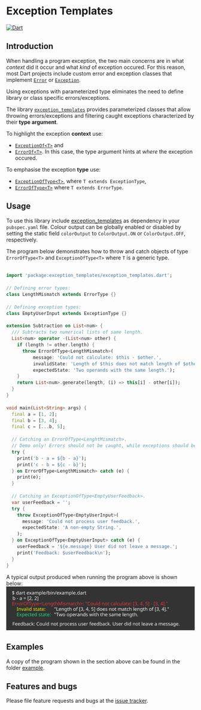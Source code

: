 # Exception Templates

[![Dart](https://github.com/simphotonics/exception_templates/actions/workflows/dart.yml/badge.svg)](https://github.com/simphotonics/exception_templates/actions/workflows/dart.yml)


## Introduction
When handling a program exception, the two main concerns are in what *context*
did it occur and what *kind* of exception occured.
For this reason, most Dart projects include custom error and exception classes that
implement [`Error`][Error] or [`Exception`][Exception].

Using exceptions with parameterized type eliminates the
need to define library or class specific errors/exceptions.


The library [`exception_templates`][exception_templates] provides
parameterized classes that allow throwing errors/exceptions and filtering caught exceptions characterized
by their **type argument**.


To highlight the exception **context** use:
* [`ExceptionOf<T>`][ExceptionOf<T>] and
* [`ErrorOf<T>`][ErrorOf<T>]. In this case, the type argument hints at *where* the exception occured.

To emphasise the exception **type** use:
* [`ExceptionOfType<T>`][ExceptionOfType<T>], where `T extends ExceptionType`,
* [`ErrorOfType<T>`][ErrorOfType<T>] where `T extends ErrorType`.


## Usage

To use this library include [exception_templates] as dependency in your `pubspec.yaml` file.
Colour output can be globally enabled or disabled by setting the static field `colorOutput`
to `ColorOutput.ON` or `ColorOutput.OFF`, respectively.

The program below demonstrates how
to throw and catch objects of type `ErrorOfType<T>` and `ExceptionOfType<T>` where `T` is a generic type.

```Dart

import 'package:exception_templates/exception_templates.dart';

// Defining error types:
class LengthMismatch extends ErrorType {}

// Defining exception types:
class EmptyUserInput extends ExceptionType {}

extension Subtraction on List<num> {
  /// Subtracts two numerical lists of same length.
  List<num> operator -(List<num> other) {
    if (length != other.length) {
      throw ErrorOfType<LengthMismatch>(
          message: 'Could not calculate: $this - $other.',
          invalidState: 'Length of $this does not match length of $other.',
          expectedState: 'Two operands with the same length.');
    }
    return List<num>.generate(length, (i) => this[i] - other[i]);
  }
}

void main(List<String> args) {
  final a = [1, 2];
  final b = [3, 4];
  final c = [...b, 5];

  // Catching an ErrorOfType<LenghtMismatch>.
  // Demo only! Errors should not be caught, while exceptions should be caught.
  try {
    print('b - a = ${b - a}');
    print('c - b = ${c - b}');
  } on ErrorOfType<LengthMismatch> catch (e) {
    print(e);
  }

  // Catching an ExceptionOfType<EmptyUserFeedback>.
  var userFeedback = '';
  try {
    throw ExceptionOfType<EmptyUserInput>(
      message: 'Could not process user feedback.',
      expectedState: 'A non-empty String.',
    );
  } on ExceptionOfType<EmptyUserInput> catch (e) {
    userFeedback = '${e.message} User did not leave a message.';
    print('Feedback: $userFeedback\n');
  }
}


```
A typical output produced when running the program above is shown below:
![Console Output](https://github.com/simphotonics/exception_templates/blob/main/images/console_output.svg?sanitize=true)


## Examples

A copy of the program shown in the section above can be found in the folder  [example].


## Features and bugs

Please file feature requests and bugs at the [issue tracker].

[issue tracker]: https://github.com/simphotonics/exception_templates/issues

[example]: example

[Error]: https://api.dart.dev/stable/dart-core/Error-class.html

[Exception]: https://api.dart.dev/stable/dart-core/Exception-class.html

[ExceptionOf<T>]: https://pub.dev/documentation/exception_templates/latest/exception_templates/ExceptionOf-class.html

[ExceptionOfType<T>]: https://pub.dev/documentation/exception_templates/latest/exception_templates/ExceptionOfType-class.html

[ErrorOf<T>]: https://pub.dev/documentation/exception_templates/latest/exception_templates/ErrorOf-class.html

[ErrorOfType<T>]: https://pub.dev/documentation/exception_templates/latest/exception_templates/ErrorOfType-class.html

[exception_templates]: https://pub.dev/packages/exception_templates